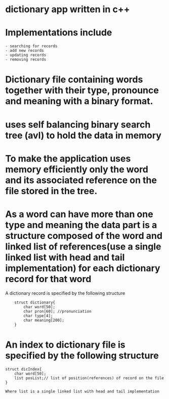 # dictionary app written in c++

# Implementations include

    - searching for records
    - add new records
    - updating records
    - removing records

# Dictionary file containing words together with their type, pronounce and meaning with a binary format.

# uses self balancing binary search tree (avl) to hold the data in memory

# To make the application uses memory efficiently only the word and its associated reference on the file stored in the tree.

# As a word can have more than one type and meaning the data part is a structure composed of the word and linked list of references(use a single linked list with head and tail implementation) for each dictionary record for that word

A dictionary record is specified by the following structure

        struct dictionary{
            char word[50];
            char pron[60]; //pronunciation
            char type[4];
            char meaning[200];
        }

# An index to dictionary file is specified by the following structure

    struct dicIndex{
        char word[50];
        list posList;// list of position(references) of record on the file
    }

    Where list is a single linked list with head and tail implementation
